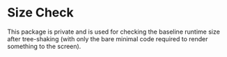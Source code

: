 # Size Check

This package is private and is used for checking the baseline runtime size after tree-shaking (with only the bare minimal code required to render something to the screen).